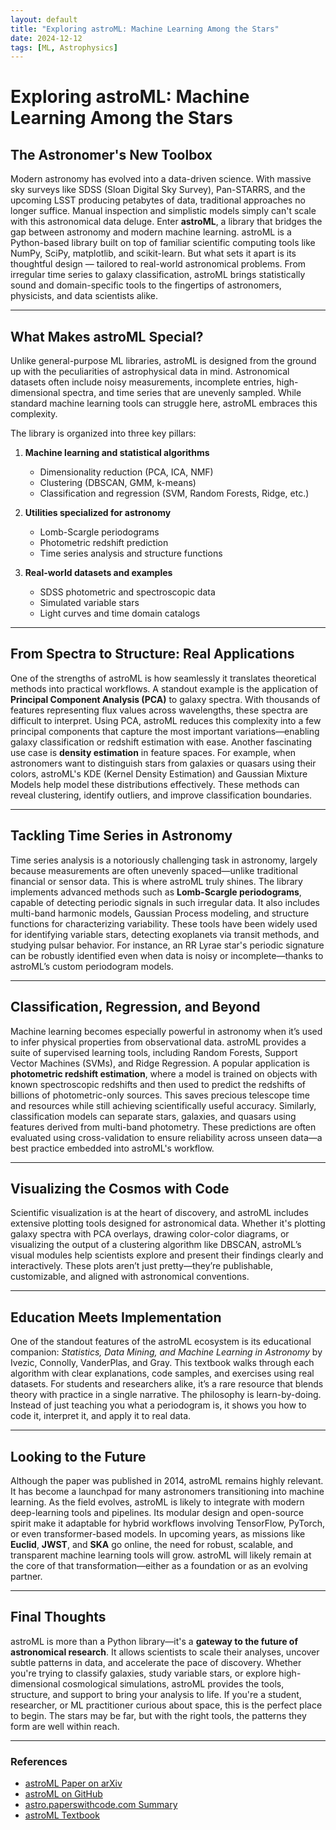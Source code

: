 ```yaml
---
layout: default
title: "Exploring astroML: Machine Learning Among the Stars"
date: 2024-12-12
tags: [ML, Astrophysics]
---
```


# Exploring astroML: Machine Learning Among the Stars

## The Astronomer's New Toolbox

Modern astronomy has evolved into a data-driven science. With massive sky surveys like SDSS (Sloan Digital Sky Survey), Pan-STARRS, and the upcoming LSST producing petabytes of data, traditional approaches no 
longer suffice. Manual inspection and simplistic models simply can't scale with this astronomical data deluge. Enter **astroML**, a library that bridges the gap between astronomy and modern machine learning. 
astroML is a Python-based library built on top of familiar scientific computing tools like NumPy, SciPy, matplotlib, and scikit-learn. But what sets it apart is its thoughtful design — tailored to real-world 
astronomical problems. From irregular time series to galaxy classification, astroML brings statistically sound and domain-specific tools to the fingertips of astronomers, physicists, and data scientists alike.

<!--more-->

---

## What Makes astroML Special?

Unlike general-purpose ML libraries, astroML is designed from the ground up with the peculiarities of astrophysical data in mind. Astronomical datasets often include noisy measurements, incomplete entries, 
high-dimensional spectra, and time series that are unevenly sampled. While standard machine learning tools can struggle here, astroML embraces this complexity.

The library is organized into three key pillars:

1. **Machine learning and statistical algorithms**  
   - Dimensionality reduction (PCA, ICA, NMF)  
   - Clustering (DBSCAN, GMM, k-means)  
   - Classification and regression (SVM, Random Forests, Ridge, etc.)

2. **Utilities specialized for astronomy**  
   - Lomb-Scargle periodograms  
   - Photometric redshift prediction  
   - Time series analysis and structure functions

3. **Real-world datasets and examples**  
   - SDSS photometric and spectroscopic data  
   - Simulated variable stars  
   - Light curves and time domain catalogs

---

## From Spectra to Structure: Real Applications

One of the strengths of astroML is how seamlessly it translates theoretical methods into practical workflows. A standout example is the application of **Principal Component Analysis (PCA)** to galaxy spectra. 
With thousands of features representing flux values across wavelengths, these spectra are difficult to interpret. Using PCA, astroML reduces this complexity into a few principal components that capture the most 
important variations—enabling galaxy classification or redshift estimation with ease. Another fascinating use case is **density estimation** in feature spaces. For example, when astronomers want to distinguish 
stars from galaxies or quasars using their colors, astroML's KDE (Kernel Density Estimation) and Gaussian Mixture Models help model these distributions effectively. These methods can reveal clustering, identify 
outliers, and improve classification boundaries.

---

## Tackling Time Series in Astronomy

Time series analysis is a notoriously challenging task in astronomy, largely because measurements are often unevenly spaced—unlike traditional financial or sensor data. This is where astroML truly shines. The 
library implements advanced methods such as **Lomb-Scargle periodograms**, capable of detecting periodic signals in such irregular data. It also includes multi-band harmonic models, Gaussian Process modeling, 
and structure functions for characterizing variability. These tools have been widely used for identifying variable stars, detecting exoplanets via transit methods, and studying pulsar behavior. For instance, 
an RR Lyrae star's periodic signature can be robustly identified even when data is noisy or incomplete—thanks to astroML’s custom periodogram models.

---

## Classification, Regression, and Beyond

Machine learning becomes especially powerful in astronomy when it’s used to infer physical properties from observational data. astroML provides a suite of supervised learning tools, including Random Forests, 
Support Vector Machines (SVMs), and Ridge Regression. A popular application is **photometric redshift estimation**, where a model is trained on objects with known spectroscopic redshifts and then used to predict 
the redshifts of billions of photometric-only sources. This saves precious telescope time and resources while still achieving scientifically useful accuracy. Similarly, classification models can separate stars,
galaxies, and quasars using features derived from multi-band photometry. These predictions are often evaluated using cross-validation to ensure reliability across unseen data—a best practice embedded into 
astroML's workflow.

---

## Visualizing the Cosmos with Code

Scientific visualization is at the heart of discovery, and astroML includes extensive plotting tools designed for astronomical data. Whether it's plotting galaxy spectra with PCA overlays, drawing color-color 
diagrams, or visualizing the output of a clustering algorithm like DBSCAN, astroML’s visual modules help scientists explore and present their findings clearly and interactively. These plots aren’t just 
pretty—they’re publishable, customizable, and aligned with astronomical conventions.

---

## Education Meets Implementation

One of the standout features of the astroML ecosystem is its educational companion: *Statistics, Data Mining, and Machine Learning in Astronomy* by Ivezic, Connolly, VanderPlas, and Gray. This textbook
walks through each algorithm with clear explanations, code samples, and exercises using real datasets. For students and researchers alike, it’s a rare resource that blends theory with practice in a single 
narrative. The philosophy is learn-by-doing. Instead of just teaching you what a periodogram is, it shows you how to code it, interpret it, and apply it to real data.

---

## Looking to the Future

Although the paper was published in 2014, astroML remains highly relevant. It has become a launchpad for many astronomers transitioning into machine learning. As the field evolves, astroML is likely to integrate
with modern deep-learning tools and pipelines. Its modular design and open-source spirit make it adaptable for hybrid workflows involving TensorFlow, PyTorch, or even transformer-based models. In upcoming years,
as missions like **Euclid**, **JWST**, and **SKA** go online, the need for robust, scalable, and transparent machine learning tools will grow. astroML will likely remain at the core of that transformation—either 
as a foundation or as an evolving partner.

---

## Final Thoughts

astroML is more than a Python library—it's a **gateway to the future of astronomical research**. It allows scientists to scale their analyses, uncover subtle patterns in data, and accelerate the pace of 
discovery. Whether you're trying to classify galaxies, study variable stars, or explore high-dimensional cosmological simulations, astroML provides the tools, structure, and support to bring your analysis to 
life. If you're a student, researcher, or ML practitioner curious about space, this is the perfect place to begin. The stars may be far, but with the right tools, the patterns they form are well within reach.

---

### References

- [astroML Paper on arXiv](https://arxiv.org/abs/1411.5039v1)  
- [astroML on GitHub](https://github.com/astroML/astroML)  
- [astro.paperswithcode.com Summary](https://astro.paperswithcode.com/paper/introduction-to-astroml-machine-learning-for)  
- [astroML Textbook](https://www.astroml.org/book/index.html)
